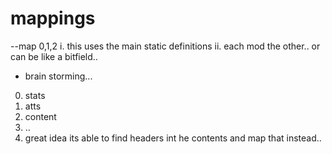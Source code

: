 # mappings
--map 0,1,2
i. this uses the main static definitions
ii. each mod the other..  or can be like a bitfield..
- brain storming... 
0. stats
1. atts
2. content
3. ..
4. great idea its able to find headers int he contents and map that instead.. 
